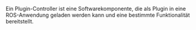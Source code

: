 Ein Plugin-Controller ist eine Softwarekomponente, die als Plugin in eine ROS-Anwendung geladen werden kann und eine bestimmte Funktionalität bereitstellt.